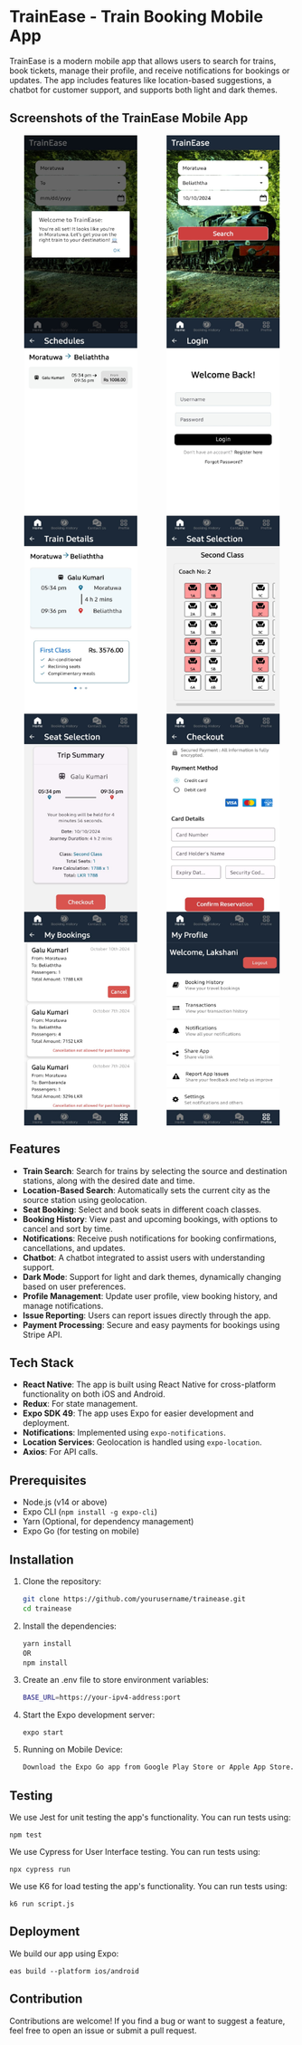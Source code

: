
# TrainEase - Train Booking Mobile App

TrainEase is a modern mobile app that allows users to search for trains, book tickets, manage their profile, and receive notifications for bookings or updates. The app includes features like location-based suggestions, a chatbot for customer support, and supports both light and dark themes.

## Screenshots of the TrainEase Mobile App

<div style="display: flex; flex-wrap: wrap; justify-content: space-around;">
    <img src="assets/1.jpg" alt="Home Screen" width="200" height="350" />
   <img src="assets/Home.jpg" alt="Home Screen" width="200" height="350" />
    <img src="assets/Schedules.jpg" alt="Schedules" width="200" height="350" />
    <img src="assets/Login.jpg" alt="Login" width="200" height="350" />
    <img src="assets/Train Details.jpg" alt="Train Details" width="200" height="350" />
    <img src="assets/Seats.jpg" alt="Seats" width="200" height="350" />
    <img src="assets/Trip.jpg" alt="Trip" width="200" height="350" />
    <img src="assets/Checkout.jpg" alt="Checkout" width="200" height="350" />
    <img src="assets/History.jpg" alt="Booking History" width="200" height="350" />
    <img src="assets/Profile.jpg" alt="Profile" width="200" height="350" />
</div>

## Features

- **Train Search**: Search for trains by selecting the source and destination stations, along with the desired date and time.
- **Location-Based Search**: Automatically sets the current city as the source station using geolocation.
- **Seat Booking**: Select and book seats in different coach classes.
- **Booking History**: View past and upcoming bookings, with options to cancel and sort by time.
- **Notifications**: Receive push notifications for booking confirmations, cancellations, and updates.
- **Chatbot**: A chatbot integrated to assist users with understanding support.
- **Dark Mode**: Support for light and dark themes, dynamically changing based on user preferences.
- **Profile Management**: Update user profile, view booking history, and manage notifications.
- **Issue Reporting**: Users can report issues directly through the app.
- **Payment Processing**: Secure and easy payments for bookings using Stripe API.

## Tech Stack

- **React Native**: The app is built using React Native for cross-platform functionality on both iOS and Android.
- **Redux**: For state management.
- **Expo SDK 49**: The app uses Expo for easier development and deployment.
- **Notifications**: Implemented using `expo-notifications`.
- **Location Services**: Geolocation is handled using `expo-location`.
- **Axios**: For API calls.


## Prerequisites

- Node.js (v14 or above)
- Expo CLI (`npm install -g expo-cli`)
- Yarn (Optional, for dependency management)
- Expo Go (for testing on mobile)

## Installation
1. Clone the repository:

    ```bash
   git clone https://github.com/yourusername/trainease.git
   cd trainease
2. Install the dependencies:

    ```bash
    yarn install
    OR
   npm install
3. Create an .env file to store environment variables:

    ```bash
   BASE_URL=https://your-ipv4-address:port
4. Start the Expo development server:

    ```
    expo start
5. Running on Mobile Device:

    ```bash
    Download the Expo Go app from Google Play Store or Apple App Store.Scan the QR code generated in your terminal after running expo start to view the app on your device.


## Testing

We use Jest for unit testing the app's functionality. You can run tests using:
```
npm test 
```

We use Cypress for User Interface testing. You can run tests using:

```
npx cypress run
```


We use K6 for load testing the app's functionality. You can run tests using:
```
k6 run script.js
```

## Deployment

We build our app using Expo:

```
eas build --platform ios/android
```
## Contribution

Contributions are welcome! If you find a bug or want to suggest a feature, feel free to open an issue or submit a pull request.

